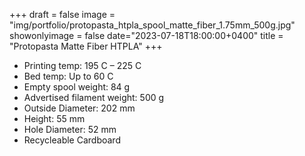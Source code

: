 +++
draft = false
image = "img/portfolio/protopasta_htpla_spool_matte_fiber_1.75mm_500g.jpg"
showonlyimage = false
date="2023-07-18T18:00:00+0400"
title = "Protopasta Matte Fiber HTPLA"
+++

* Printing temp: 195 C – 225 C
* Bed temp: Up to 60 C
* Empty spool weight: 84 g
* Advertised filament weight: 500 g
* Outside Diameter: 202 mm
* Height: 55 mm
* Hole Diameter: 52 mm
* Recycleable Cardboard
<!--more-->
